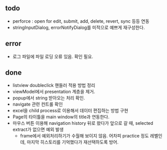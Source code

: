 ﻿## todo

- perforce : open for edit, submit, add, delete, revert, sync 등등 연동
- stringInputDialog, errorNotifyDialog를 미적으로 예쁘게 재구성한다.

## error

- 로그 파일에 파일 로딩 오류 있음. 확인 필요.

## done

- listview doubleclick 핸들러 적용 방법 정리
- viewModel에서 presentation 계층을 제거.
- popup에서 string 받아오는 처리 확인.
- navigate 관련 컨트롤 확인
- excel을 child process로 이용해서 데이터 편집하는 방법 구현
- Page의 타이틀을 main window의 title과 연동한다.
- 마우스 버튼 이용해 navigation history 뒤로 왔다가 앞으로 갈 때, selected extract가 없으면 예외 발생
  - frame에서 예외처리하기가 수월해 보이지 않음. 어차피 practice 정도 레벨인데, 마지막 히스토리를 기억했다가 재선택하도록 방어.
